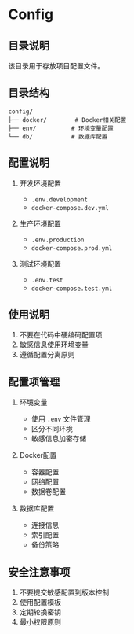 # Config

## 目录说明
该目录用于存放项目配置文件。

## 目录结构
```
config/
├── docker/        # Docker相关配置
├── env/          # 环境变量配置
└── db/           # 数据库配置
```

## 配置说明
1. 开发环境配置
   - `.env.development`
   - `docker-compose.dev.yml`
   
2. 生产环境配置
   - `.env.production`
   - `docker-compose.prod.yml`
   
3. 测试环境配置
   - `.env.test`
   - `docker-compose.test.yml`

## 使用说明
1. 不要在代码中硬编码配置项
2. 敏感信息使用环境变量
3. 遵循配置分离原则

## 配置项管理
1. 环境变量
   - 使用 `.env` 文件管理
   - 区分不同环境
   - 敏感信息加密存储

2. Docker配置
   - 容器配置
   - 网络配置
   - 数据卷配置

3. 数据库配置
   - 连接信息
   - 索引配置
   - 备份策略

## 安全注意事项
1. 不要提交敏感配置到版本控制
2. 使用配置模板
3. 定期轮换密钥
4. 最小权限原则 